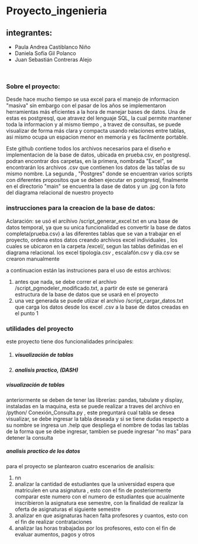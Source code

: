 # Proyecto_ingenieria
<h2>integrantes:</h2>
<ul>
  <li>Paula Andrea Castiblanco Niño</li>
  <li>Daniela Sofía Gil Polanco </li>
  <li>Juan Sebastián Contreras Alejo </li>
 </ul>
<br>

<h3>Sobre el proyecto:</h3>
<p> Desde hace mucho tiempo se usa excel para el manejo de informacion "masiva" sin embargo con el pasar de los años se implementaron herramientas más eficientes a la hora de manejar bases de datos. Una de estas es postgresql, que atravez del lenguaje SQL, la cual permite mantener toda la informacion y al mismo tiempo , a travez de consultas, se puede visualizar de forma más clara y compacta usando relaciones entre tablas, asi mismo ocupa un espacion menor en memoria y es facilmente portable. </p>

<p> Este github contiene todos los archivos necesarios para el diseño e implementacion de la base de datos, ubicada en prueba.csv, en postgresql. <br>
podran encontrar dos carpetas, en la primera, nombrada "Excel", se encontrarán los archivos .csv que contienen los datos de las tablas de su mismo nombre. La segunda , "Postgres" donde se encuentran varios scripts con diferentes propositos que se deben ejecutar en postgresql, finalmente en el directorio "main" se encuentra la dase de datos y un .jpg con la foto del diagrama relacional de nuestro proyecto </p>
 
 
<h3>instrucciones para la creacion de la base de datos:</h3>
<p>Aclaración:  se usó el arcihivo /script_generar_excel.txt en una base de datos temporal, ya que su unica funcionalidad es convertir la base de datos completa(prueba.csv) a las diferentes tablas que se van a trabajar en el proyecto,  ordena estos datos creando archivos excel individuales , los cuales se ubicaron en la carpeta /excel/, segun las tablas definidas en el diagrama relacional. los excel tipología.csv , escalafón.csv y día.csv se crearon manualmente </p>

a continuacion están las instruciones para el uso de estos archivos: <br>
<ol>
  <li>antes que nada, se debe correr el archivo /script_pgmodeler_modificado.txt, a partir de este se generará estructura de la base de datos que se usará en el    proyecto
  <li>una vez generada se puede utiizar el archivo /script_cargar_datos.txt que carga los datos desde los excel .csv a la base de datos creadas en el punto 1
</ol>


<h3> utilidades del proyecto </h3>
este proyecto tiene dos funcionalidades principales:
<ol>
  <li><h5>visualización de tablas</h5>
  <li><h5>analisis practico, (DASH) </h5>
</ol>

<h5>visualización de tablas</h5>
<p> anteriormente se deben de tener las librerías: pandas, tabulate y display, instaladas en la maquina, esta se puede realizar a traves del archivo en /python/ Conexión_Consulta.py , este preguntará cual tabla se desea visualizar, se debe ingresar la tabla deseada y si se tiene dudas respecto a su nombre se ingresa un .help que despliega el nombre de todas las tablas de la forma que se debe ingresar, tambien se puede ingresar "no mas" para detener la consulta</p>


<h5>analisis practico de los datos</h5>
 para el proyecto se plantearon cuatro escenarios de analisis:
 <ol>
    <li> nn
    <li> analizar la cantidad de estudiantes que la universidad espera que matriculen en una asignatura , esto con el fin de posteriormente comparar este numero con el numero de estudiantes que acualmente inscribieron la asignatura ese semestre, con la finalidad de realizar la oferta de asignaturas el siguiente semestre
     <li>analizar en que asignaturas hacen falta profesores y cuantos, esto con el fin de realizar contrataciones
      <li> analizar las horas trabajadas por los profesores, esto con el fin de evaluar aumentos, pagos y otros
 </ol>




  
 
